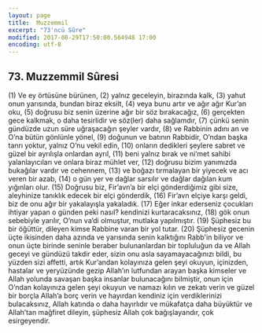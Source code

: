 ```yaml
---
layout: page
title:  Muzzemmil
excerpt: "73'ncü Sûre"
modified: 2017-08-29T17:50:00.564948 17:00
encoding: utf-8
---
```


## 73. Muzzemmil Sûresi

(1) Ve ey örtüsüne bürünen,
(2) yalnız geceleyin, birazında kalk,
(3) yahut onun yarısında, bundan biraz eksilt,
(4) veya bunu artır ve ağır ağır Kur’an oku, 
(5) doğrusu biz senin üzerine ağır bir söz bırakacağız,
(6) gerçekten gece kalkmak, o daha tesirlidir ve söz(ler) daha sağlamdır,
(7) çünkü senin gündüzde uzun süre uğraşacağın şeyler vardır,
(8) ve Rabbinin adını an ve O’na bütün gönlünle yönel,
(9) doğunun ve batının Rabbidir, O’ndan başka tanrı yoktur, yalnız O’nu vekil edin,
(10) onların dedikleri şeylere sabret ve güzel bir ayrılışla onlardan ayrıl,
(11) beni yalnız bırak ve ni’met sahibi yalanlayıcıları ve onlara biraz mühlet ver,
(12) doğrusu bizim yanımızda bukağılar vardır ve cehennem,
(13) ve boğazı tırmalayan bir yiyecek ve acı veren bir azab,
(14) o gün yer ve dağlar sarsılır ve dağlar dağılan kum yığınları olur.
(15) Doğrusu biz, Fir’avn’a bir elçi gönderdiğimiz gibi size, aleyhinize tanıklık edecek bir elçi gönderdik,
(16) Fir’avn elçiye karşı geldi, biz de onu ağır bir yakalayışla yakaladık.
(17) Eğer inkar ederseniz çocukları ihtiyar yapan o günden peki nasıl? kendinizi kurtaracaksınız, 
(18) gök onun sebebiyle yarılır, O’nun va’di olmuştur, mutlaka yapılmıştır.
(19) Şüphesiz bu bir öğüttür, dileyen kimse Rabbine varan bir yol tutar.
(20) Şüphesiz  gecenin üçte ikisinden daha azında ve yarısında senin kalktığını Rabb'in biliyor ve onun üçte birinde seninle beraber bulunanlardan bir topluluğun da ve Allah geceyi ve gündüzü takdir eder, sizin onu asla sayamayacağınızı bildi, bu yüzden sizi affetti, artık Kur’andan kolayınıza gelen şeyi okuyun, içinizden, hastalar ve yeryüzünde gezip Allah’ın lutfundan arayan başka kimseler ve Allah yolunda savaşan başka insanlar bulunacağını bilmiştir, onun için O’ndan kolayınıza gelen şeyi okuyun ve namazı kılın ve zekatı verin ve güzel bir borçla Allah’a borç verin ve hayırdan kendiniz için verdiklerinizi bulacaksınız, Allah katında o daha hayırlıdır ve mükafatça daha büyüktür ve Allah’tan mağfiret dileyin, şüphesiz Allah çok bağışlayandır, çok esirgeyendir.
